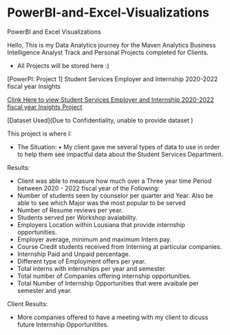 # PowerBI-and-Excel-Visualizations
PowerBI and Excel Visualizations


Hello, This is my Data Analytics journey for the Maven Analytics Business Intelligence Analyst Track and Personal Projects completed for Clients.
- All Projects will be stored here :)

[PowerPI: Project 1] Student Services Employer and Internship 2020-2022 fiscal year Insights 

[Clink Here to view Student Services Employer and Internship 2020-2022 fiscal year Insights Project](https://github.com/Bambi-Forest/PowerBI-and-Excel-Visualizations/blob/main/StudentServicesInsights.pdf)

[Dataset Used](Due to Confidentiality, unable to provide dataset )

This project is where I:

- The Situation: 
•  My client gave me several types of data to use in order to help them see impactful data about the Student Services Department.

        
Results: 
- Client was able to measure how much over a Three year time Period between 2020 - 2022 fiscal year of the Following:
- Number of students seen by counselor per quarter and Year. Also be able to see which Major was the most popular to be served
- Number of Resume reviews per year.
- Students served per Workshop avaiability. 
- Employers Location within Lousiana that provide internship opportunities.
- Employer average, minimum and maximum Intern pay.
- Course Credit students received from Interning at particular companies.
- Internship Paid and Unpaid percentage.
- Different type of Employment offers per year.
- Total interns with internships per year and semester.
- Total number of Companies offering internship opportunities. 
- Total Number of Internship Opportunities that were avaibale per semester and year.

Client Results: 
- More companies offered to have a meeting with my client to dicuss future Internship Opportunitites. 
